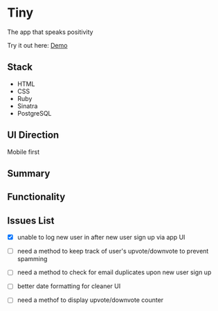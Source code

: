 # Tiny

The app that speaks positivity

Try it out here: [Demo](https://secure-wildwood-53101.herokuapp.com/)

## Stack
- HTML
- CSS
- Ruby
- Sinatra
- PostgreSQL

## UI Direction
Mobile first

## Summary

## Functionality

## Issues List
- [x] unable to log new user in after new user sign up via app UI 
- [ ] need a method to keep track of user's upvote/downvote to prevent spamming
- [ ] need a method to check for email duplicates upon new user sign up
- [ ] better date formatting for cleaner UI
- [ ] need a methof to display upvote/downvote counter



